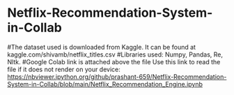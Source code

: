 # Netflix-Recommendation-System-in-Collab
#The dataset used is downloaded from Kaggle. It can be found at kaggle.com/shivamb/netflix_titles.csv
#Libraries used: Numpy, Pandas, Re, Nltk.
#Google Colab link is attached above the file
Use this link to read the file if it does not render on your device:
https://nbviewer.ipython.org/github/prashant-659/Netflix-Recommendation-System-in-Collab/blob/main/Netflix_Recommendation_Engine.ipynb
